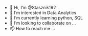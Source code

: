 - 👋 Hi, I’m @Stasznik192
- 👀 I’m interested in Data Analytics
- 🌱 I’m currently learning python, SQL
- 💞️ I’m looking to collaborate on ...
- 📫 How to reach me ...

<!---
Stasznik192/Stasznik192 is a ✨ special ✨ repository because its `README.md` (this file) appears on your GitHub profile.
You can click the Preview link to take a look at your changes.
--->
